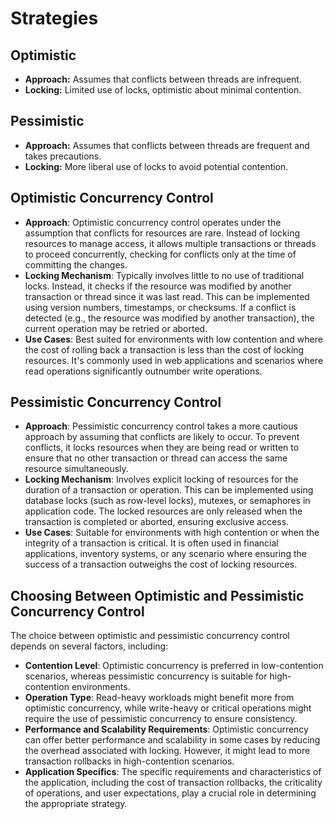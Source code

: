 # Strategies

## Optimistic

- **Approach:** Assumes that conflicts between threads are infrequent.
- **Locking:** Limited use of locks, optimistic about minimal contention.

## Pessimistic

- **Approach:** Assumes that conflicts between threads are frequent and takes precautions.
- **Locking:** More liberal use of locks to avoid potential contention.

## **Optimistic Concurrency Control**

- **Approach**: Optimistic concurrency control operates under the assumption that conflicts for resources are rare. Instead of locking resources to manage access, it allows multiple transactions or threads to proceed concurrently, checking for conflicts only at the time of committing the changes.
- **Locking Mechanism**: Typically involves little to no use of traditional locks. Instead, it checks if the resource was modified by another transaction or thread since it was last read. This can be implemented using version numbers, timestamps, or checksums. If a conflict is detected (e.g., the resource was modified by another transaction), the current operation may be retried or aborted.
- **Use Cases**: Best suited for environments with low contention and where the cost of rolling back a transaction is less than the cost of locking resources. It's commonly used in web applications and scenarios where read operations significantly outnumber write operations.

## **Pessimistic Concurrency Control**

- **Approach**: Pessimistic concurrency control takes a more cautious approach by assuming that conflicts are likely to occur. To prevent conflicts, it locks resources when they are being read or written to ensure that no other transaction or thread can access the same resource simultaneously.
- **Locking Mechanism**: Involves explicit locking of resources for the duration of a transaction or operation. This can be implemented using database locks (such as row-level locks), mutexes, or semaphores in application code. The locked resources are only released when the transaction is completed or aborted, ensuring exclusive access.
- **Use Cases**: Suitable for environments with high contention or when the integrity of a transaction is critical. It is often used in financial applications, inventory systems, or any scenario where ensuring the success of a transaction outweighs the cost of locking resources.

## **Choosing Between Optimistic and Pessimistic Concurrency Control**

The choice between optimistic and pessimistic concurrency control depends on several factors, including:

- **Contention Level**: Optimistic concurrency is preferred in low-contention scenarios, whereas pessimistic concurrency is suitable for high-contention environments.
- **Operation Type**: Read-heavy workloads might benefit more from optimistic concurrency, while write-heavy or critical operations might require the use of pessimistic concurrency to ensure consistency.
- **Performance and Scalability Requirements**: Optimistic concurrency can offer better performance and scalability in some cases by reducing the overhead associated with locking. However, it might lead to more transaction rollbacks in high-contention scenarios.
- **Application Specifics**: The specific requirements and characteristics of the application, including the cost of transaction rollbacks, the criticality of operations, and user expectations, play a crucial role in determining the appropriate strategy.
